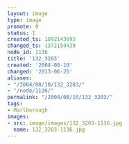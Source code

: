 ```yaml
---
layout: image
type: image
promote: 0
status: 1
created_ts: 1092143693
changed_ts: 1372159439
node_id: 1136
title: '132_3203'
created: '2004-08-10'
changed: '2013-06-25'
aliases:
- "/2004/08/10/132_3203/"
- "/node/1136/"
permalink: "/2004/08/10/132_3203/"
tags:
- Marlborough
images:
- src: image/images/132_3203-1136.jpg
  name: 132_3203-1136.jpg
---
```


